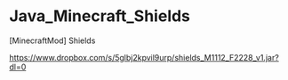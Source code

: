# Java_Minecraft_Shields
[MinecraftMod] Shields

https://www.dropbox.com/s/5glbj2kpvil9urp/shields_M1112_F2228_v1.jar?dl=0

